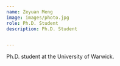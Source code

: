 ```yaml
---
name: Zeyuan Meng
image: images/photo.jpg
role: Ph.D. Student
description: Ph.D. Student


---
```


Ph.D. student at the University of Warwick.
